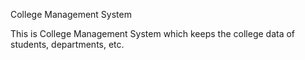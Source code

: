  College Management System 

This is College Management System which keeps the college data of students, departments, etc.
